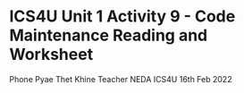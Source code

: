 # ICS4U Unit 1 Activity 9 - Code Maintenance Reading and Worksheet

Phone Pyae Thet Khine
Teacher NEDA
ICS4U
16th Feb 2022